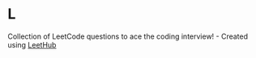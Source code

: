 # L
Collection of LeetCode questions to ace the coding interview! - Created using [LeetHub](https://github.com/QasimWani/LeetHub)
